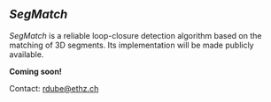 ## *SegMatch*

*SegMatch* is a reliable loop-closure detection algorithm based on the matching of 3D segments. Its implementation will be made publicly available.

**Coming soon!**

Contact: rdube@ethz.ch
